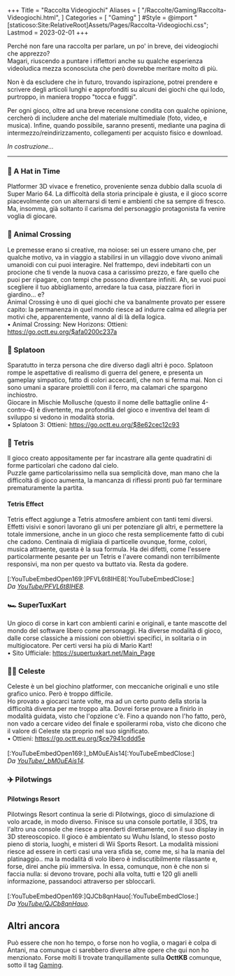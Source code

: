 +++
Title = "Raccolta Videogiochi"
Aliases = [
  "/Raccolte/Gaming/Raccolta-Videogiochi.html",
]
Categories = [ "Gaming" ]
#Style = @import "[staticoso:Site:RelativeRoot]Assets/Pages/Raccolta-Videogiochi.css";
Lastmod = 2023-02-01
+++

Perché non fare una raccolta per parlare, un po' in breve, dei videogiochi che apprezzo? <!-- (In ordine alfabetico) -->  
Magari, riuscendo a puntare i riflettori anche su qualche esperienza videoludica mezza sconosciuta che però dovrebbe meritare molto di più.

Non è da escludere che in futuro, trovando ispirazione, potrei prendere e scrivere degli articoli lunghi e approfonditi su alcuni dei giochi che qui lodo, purtroppo, in maniera troppo "tocca e fuggi".

Per ogni gioco, oltre ad una breve recensione condita con qualche opinione, cercherò di includere anche del materiale multimediale (foto, video, e musica). Infine, quando possibile, saranno presenti, mediante una pagina di intermezzo/reindirizzamento, collegamenti per acquisto fisico e download.  
<!--
I link esterni non ufficiali ma **preceduti da spunta verde** (<span class="twa twa-✅">✅</span>) **sono** stati da me personalmente **verificati**, sia come sicuri che funzionanti - quelli non contrassegnati non sono verificati, ma puntano comunque ad una fonte notoriamente affidabile.
--->

<!-- Piccola nota: Le sottocategorie che ho qui nella la pagina non sono fisse. Potrei infatti spostare dei giochi in giro, a seguito di successive mie analisi sugli stessi. -->

_In costruzione..._

---

<!-- ## Gli epici

Questo è il posto per i titoli migliori, **quelli epici e unici nel loro genere**, punto. E qui, non importa assolutamente che un dato gioco sia popolare o meno: conta solo quanto per me è importante. -->

### <span class="twa twa-🎩">🎩</span> A Hat in Time  
Platformer 3D vivace e frenetico, proveniente senza dubbio dalla scuola di Super Mario 64. La difficoltà della storia principale è giusta, e il gioco scorre piacevolmente con un alternarsi di temi e ambienti che sa sempre di fresco.  
Ma, insomma, già soltanto il carisma del personaggio protagonista fa venire voglia di giocare.

### <span class="twa twa-🍃">🍃</span> Animal Crossing  
Le premesse erano si creative, ma noiose: sei un essere umano che, per qualche motivo, va in viaggio a stabilirsi in un villaggio dove vivono animali umanoidi con cui puoi interagire. Nel frattempo, devi indebitarti con un procione che ti vende la nuova casa a carissimo prezzo, e fare quello che puoi per ripagare, con tempi che possono diventare infiniti. Ah, se vuoi puoi scegliere il tuo abbigliamento, arredare la tua casa, piazzare fiori in giardino... e?  
Animal Crossing è uno di quei giochi che va banalmente provato per essere capito: la permanenza in quel mondo riesce ad indurre calma ed allegria per motivi che, apparentemente, vanno al di là della logica.  
	• Animal Crossing: New Horizons: Ottieni: <https://go.octt.eu.org/$afa0200c237a>

### <span class="twa twa-🐙">🐙</span> Splatoon  
Sparatutto in terza persona che dire diverso dagli altri è poco. Splatoon rompe le aspettative di realismo di guerra del genere, e presenta un gameplay simpatico, fatto di colori accecanti, che non si ferma mai. Non ci sono umani a sparare proiettili con il ferro, ma calamari che spargono inchiostro.  
Giocare in Mischie Mollusche (questo il nome delle battaglie online 4-contro-4) è divertente, ma profondità del gioco e inventiva del team di sviluppo si vedono in modalità storia.  
	• Splatoon 3: Ottieni: <https://go.octt.eu.org/$8e62cec12c93>

### <span class="twa twa-🧱">🧱</span> Tetris  
Il gioco creato appositamente per far incastrare alla gente quadratini di forme particolari che cadono dal cielo.  
Puzzle game particolarissimo nella sua semplicità dove, man mano che la difficoltà di gioco aumenta, la mancanza di riflessi pronti può far terminare prematuramente la partita.
 
#### Tetris Effect  
Tetris effect aggiunge a Tetris atmosfere ambient con tanti temi diversi. Effetti visivi e sonori lavorano gli uni per potenziare gli altri, e permettere la totale immersione, anche in un gioco che resta semplicemente fatto di cubi che cadono. Centinaia di migliaia di particelle ovunque, forme, colori, musica attraente, questa è la sua formula. Ha dei difetti, come l'essere particolarmente pesante per un Tetris e l'avere comandi non terribilmente responsivi, ma non per questo va buttato via. Resta da godere.  
<br/>[:YouTubeEmbedOpen169:]PFVL6t8IHE8[:YouTubeEmbedClose:]  
<cite>Da <a href="https://youtu.be/PFVL6t8IHE8">YouTube/PFVL6t8IHE8</a>.</cite>

<!-- ## Giochi multiforma

Ci sono certi giochi che - seppur tecnicamente semplici e basati su concetti immediati, quindi **implementabili** ed implementati, a livello di software, **infinite volte** - possono essere certamente degni. Anzi, la loro semplicità può essere spesso un pregio.  
Sostanzialmente, qui si parla di videogiochi classici per cui esistono centinaia di versioni diverse scritte da zero. Quando possibile, le implementazioni libere sono preferite nella classifica. -->

<!-- ## Perle segrete

Ci sono alcuni giochini che magari non arrivano per me ad essere epici, e vabbè - però sono comunque piccole perle, forse anche minuscole.  
Perché ne dovrei parlare? Perché magari sono davvero sconosciuti, o quasi; e ciò è un vero, vero peccato.

...ancora nulla di scritto!

## Quelli liberi

Qui sotto mi va di raccogliere qualche videogioco unico che secondo me merita - anche se non si aggiudica alcun posto nella classifica epica - ma che oltre ad essere di per se bello ha il valore aggiunto di essere **software libero**.

Se proprio vuoi provare qualcosa da questa pagina, e non sai davvero cosa, io direi di cercare proprio in questa sezione, e di fare il più grande piacere agli sviluppatori se la tua esperienza sarà stata degna: partecipare allo sviluppo, o anche soltanto fare a tua volta pubblicità. -->

### <span class="twa twa-🏎️">🏎️</span> SuperTuxKart  
Un gioco di corse in kart con ambienti carini e originali, e tante mascotte del mondo del software libero come personaggi. Ha diverse modalità di gioco, dalle corse classiche a missioni con obiettivi specifici, in solitaria o in multigiocatore. Per certi versi ha più di Mario Kart!  
	• Sito Ufficiale: <https://supertuxkart.net/Main_Page>

<!-- ## Il resto

Preferisco avere questa sottosezione per menzionare i giochi che, seppur mi son piaciuti abbastanza da finire su questa pagina, sono per me poco meno importanti, oppure un po' troppo conosciuti.  
_I titoli che hanno soltanto una di queste due caratteristiche potrebbero anche trovarsi in sezioni sopra._ -->

### <span class="twa twa-🧗‍♀️">🧗‍♀️</span> Celeste  
Celeste è un bel giochino platformer, con meccaniche originali e uno stile grafico unico. Però è troppo difficile.  
Ho provato a giocarci tante volte, ma ad un certo punto della storia la difficoltà diventa per me troppo alta. Dovrei forse provare a finirlo in modalità guidata, visto che l'opzione c'è. Fino a quando non l'ho fatto, però, non vado a cercare video del finale e spoilerarmi roba, visto che dicono che il valore di Celeste sta proprio nel suo significato.  
	• Ottieni: <https://go.octt.eu.org/$ce7941cddd5e>  
<br/>[:YouTubeEmbedOpen169:]_bM0uEAis14[:YouTubeEmbedClose:]  
<cite>Da <a href="https://youtu.be/_bM0uEAis14">YouTube/_bM0uEAis14</a>.</cite>

### <span class="twa twa-✈️">✈️</span> Pilotwings
#### Pilotwings Resort  
Pilotwings Resort continua la serie di Pilotwings, gioco di simulazione di volo arcade, in modo diverso. Finisce su una console portatile, il 3DS, tra l'altro una console che riesce a prenderti direttamente, con il suo display in 3D stereoscopico. Il gioco è ambientato su Wuhu Island, lo stesso posto pieno di storia, luoghi, e misteri di Wii Sports Resort. La modalità missioni riesce ad essere in certi casi una vera sfida se, come me, si ha la mania del platinaggio.. ma la modalità di volo libero è indiscutibilmente rilassante e, forse, direi anche più immersiva. In essa, comunque, non è che non si faccia nulla: si devono trovare, pochi alla volta, tutti e 120 gli anelli informazione, passandoci attraverso per sbloccarli.  
<br/>[:YouTubeEmbedOpen169:]QJCb8qnHauo[:YouTubeEmbedClose:]  
<cite>Da <a href="https://youtu.be/QJCb8qnHauo">YouTube/QJCb8qnHauo</a>.</cite>

## Altri ancora

Può essere che non ho tempo, o forse non ho voglia, o magari è colpa di Antani, ma comunque ci sarebbero diverse altre opere che qui non ho menzionato. Forse molti li trovate tranquillamente sulla **OcttKB** comunque, sotto il tag [Gaming](https://kb.octt.eu.org/#Gaming).
